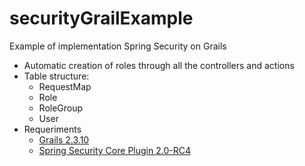 # securityGrailExample
Example of implementation Spring Security on Grails

- Automatic creation of roles through all the controllers and actions
- Table structure:
  * RequestMap
  * Role
  * RoleGroup
  * User
- Requeriments
  * [Grails 2.3.10](https://github.com/grails/grails-core/releases/download/v2.3.10/grails-2.3.10.zip)
  * [Spring Security Core Plugin 2.0-RC4](http://grails.org/plugin/spring-security-core "Spring Security")
